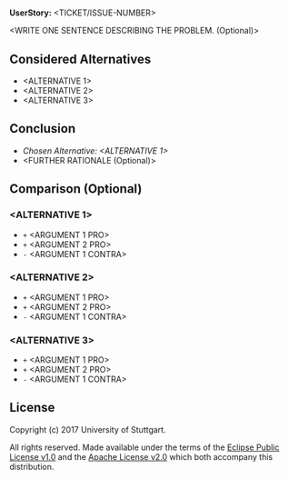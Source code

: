 # <Short Title of the Issue>

**UserStory:** <TICKET/ISSUE-NUMBER>

<WRITE ONE SENTENCE DESCRIBING THE PROBLEM. (Optional)>

## Considered Alternatives

* <ALTERNATIVE 1>
* <ALTERNATIVE 2>
* <ALTERNATIVE 3>

## Conclusion

* *Chosen Alternative: <ALTERNATIVE 1>*
* <FURTHER RATIONALE (Optional)>

## Comparison (Optional)

### <ALTERNATIVE 1>

* `+` <ARGUMENT 1 PRO>
* `+` <ARGUMENT 2 PRO>
* `-` <ARGUMENT 1 CONTRA>

### <ALTERNATIVE 2>

* `+` <ARGUMENT 1 PRO>
* `+` <ARGUMENT 2 PRO>
* `-` <ARGUMENT 1 CONTRA>

### <ALTERNATIVE 3>

* `+` <ARGUMENT 1 PRO>
* `+` <ARGUMENT 2 PRO>
* `-` <ARGUMENT 1 CONTRA>

## License

Copyright (c) 2017 University of Stuttgart.

All rights reserved. Made available under the terms of the [Eclipse Public License v1.0] and the [Apache License v2.0] which both accompany this distribution.

 [Apache License v2.0]: http://www.apache.org/licenses/LICENSE-2.0.html
 [Eclipse Public License v1.0]: http://www.eclipse.org/legal/epl-v10.html
